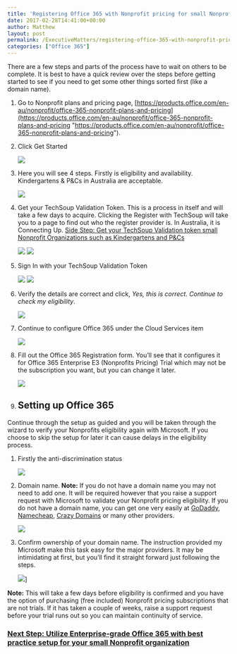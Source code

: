 ```yaml
---
title: 'Registering Office 365 with Nonprofit pricing for small Nonprofit Organizations such as Kindergartens and P&amp;Cs in Australia'
date: 2017-02-28T14:41:00+00:00
author: Matthew
layout: post
permalink: /ExecutiveMatters/registering-office-365-with-nonprofit-pricing-for-small-nonprofit-organizations-such-as-kindergartens-and-pcs-in-australia/
categories: ["Office 365"]
---
```

There are a few steps and parts of the process have to wait on others to be complete. It is best to have a quick review over the steps before getting started to see if you need to get some other things sorted first (like a domain name).

  1. Go to Nonprofit plans and pricing page, [https://products.office.com/en-au/nonprofit/office-365-nonprofit-plans-and-pricing](https://products.office.com/en-au/nonprofit/office-365-nonprofit-plans-and-pricing "https://products.office.com/en-au/nonprofit/office-365-nonprofit-plans-and-pricing").
  2. Click Get Started
  
      <img class="img-fluid" src="/content/posts/office365-5.png" />

  3. Here you will see 4 steps. Firstly is eligibility and availability. Kindergartens & P&Cs in Australia are acceptable.
  
      <img class="img-fluid" src="/content/posts/office365-6.png" />

  4. Get your TechSoup Validation Token. This is a process in itself and will take a few days to acquire. Clicking the Register with TechSoup will take you to a page to find out who the register provider is. In Australia, it is Connecting Up. [Side Step: Get your TechSoup Validation token small Nonprofit Organizations such as Kindergartens and P&Cs](/ExecutiveMatters/techsoup-validation-token-in-australia-with-connecting-up-for-small-nonprofit-organizations-such-as-kindergartens-and-pcs/)
    
      <img class="img-fluid" src="/content/posts/office365-7.png" />
  
      <img class="img-fluid" src="/content/posts/office365-8.png" />
    
  5. Sign In with your TechSoup Validation Token

      <img class="img-fluid" src="/content/posts/office365-9.png" />

      <img class="img-fluid" src="/content/posts/office365-10.png" />

  6. Verify the details are correct and click, _Yes, this is correct. Continue to check my eligibility_.

      <img class="img-fluid" src="/content/posts/office365-11.png" />

  7. Continue to configure Office 365 under the Cloud Services item

      <img class="img-fluid" src="/content/posts/office365-12.png" />

  8. Fill out the Office 365 Registration form. You’ll see that it configures it for Office 365 Enterprise E3 (Nonprofits Pricing) Trial which may not be the subscription you want, but you can change it later.

      <img class="img-fluid" src="/content/posts/office365-13.png" />

  9. ## Setting up Office 365
        
  Continue through the setup as guided and you will be taken through the wizard to verify your Nonprofits eligibility again with Microsoft. If you choose to skip the setup for later it can cause delays in the eligibility process.
        
  1. Firstly the anti-discrimination status

      <img class="img-fluid" src="/content/posts/office365-14.png" />

  2. Domain name. **Note:** If you do not have a domain name you may not need to add one. It will be required however that you raise a support request with Microsoft to validate your Nonprofit pricing eligibility. If you do not have a domain name, you can get one very easily at <a href="https://www.godaddy.com/" target="_blank">GoDaddy</a>, <a href="https://www.namecheap.com/" target="_blank">Namecheap</a>, <a href="https://www.crazydomains.com.au/" target="_blank">Crazy Domains</a> or many other providers.

      <img class="img-fluid" src="/content/posts/office365-15.png" />

  3. Confirm ownership of your domain name. The instruction provided my Microsoft make this task easy for the major providers. It may be intimidating at first, but you’ll find it straight forward just following the steps.
  
      <img class="img-fluid" src="/content/posts/office365-16.png" />]
          
  **Note:** This will take a few days before eligibility is confirmed and you have the option of purchasing (free included) Nonprofit pricing subscriptions that are not trials. If it has taken a couple of weeks, raise a support request before your trial runs out so you can maintain continuity of service.
        
### [Next Step: Utilize Enterprise-grade Office 365 with best practice setup for your small Nonprofit organization](/ExecutiveMatters/utilize-enterprise-grade-office-365-with-best-practice-setup-for-your-small-nonprofit-organization/)